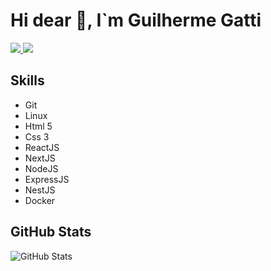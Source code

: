 <h1> Hi dear 👋, I`m Guilherme Gatti </h1>

<p align="left">
  <a href="mailto:gattiwhoomps@hotmail.com">
    <img src="https://img.shields.io/badge/-gattiwhoomps@hotmail.com-2196f3?style=flat-square&logo=Gmail&logoColor=white&link=mailto:rafaeldcmartins@gmail.com" />
  </a>
  <a href="https://www.linkedin.com/in/guidsgatti">
    <img src="https://img.shields.io/badge/-Guilherme%20Gatti-2196f3?style=flat-square&logo=Linkedin&logoColor=white&link=https://www.linkedin.com/in/rafaeldcmartins" />
  </a>
</p>

<h2>Skills</h2>
<ul>
  <li>Git</li>
  <li>Linux</li>
  <li>Html 5</li>
  <li>Css 3</li>
  <li>ReactJS</li>
  <li>NextJS</li>
  <li>NodeJS</li>
  <li>ExpressJS</li>
  <li>NestJS</li>
  <li>Docker</li>
</ul>

<h2>GitHub Stats</h2>
<p><img src="https://github-readme-stats.vercel.app/api?username=guigattidev&amp;show_icons=true" alt="GitHub Stats"></p>

<!--
**guigattidev/guigattidev** is a ✨ _special_ ✨ repository because its `README.md` (this file) appears on your GitHub profile.

Here are some ideas to get you started:

- 🔭 I’m currently working on ...
- 🌱 I’m currently learning ...
- 👯 I’m looking to collaborate on ...
- 🤔 I’m looking for help with ...
- 💬 Ask me about ...
- 📫 How to reach me: ...
- 😄 Pronouns: ...
- ⚡ Fun fact: ...
-->
